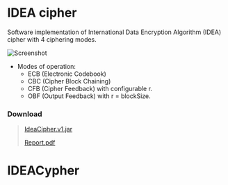 # IDEA cipher

Software implementation of International Data Encryption Algorithm (IDEA) cipher with 4 ciphering modes.

![Screenshot](https://raw.githubusercontent.com/davidmigloz/IDEA-cipher/master/docs/report/images/screenshot.gif)

- Modes of operation:
    + ECB (Electronic Codebook)
    + CBC (Cipher Block Chaining)
    + CFB (Cipher Feedback) with configurable r.
    + OBF (Output Feedback) with r = blockSize.

### Download
> [IdeaCipher.v1.jar](https://github.com/davidmigloz/IDEA-cipher/releases/download/v1/IdeaCipher.v1.jar)
>
> [Report.pdf](https://raw.githubusercontent.com/davidmigloz/IDEA-cipher/master/docs/report/doc.pdf)
# IDEACypher
